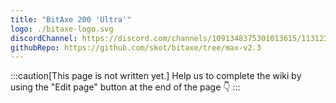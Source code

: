 ```yaml
---
title: "BitAxe 200 'Ultra'"
logo: ./bitaxe-logo.svg
discordChannel: https://discord.com/channels/1091348375301013615/1131234857733857332
githubRepo: https://github.com/skot/bitaxe/tree/max-v2.3
---
```

:::caution[This page is not written yet.]
Help us to complete the wiki by using the "Edit page" button at the end of the page 👇
:::